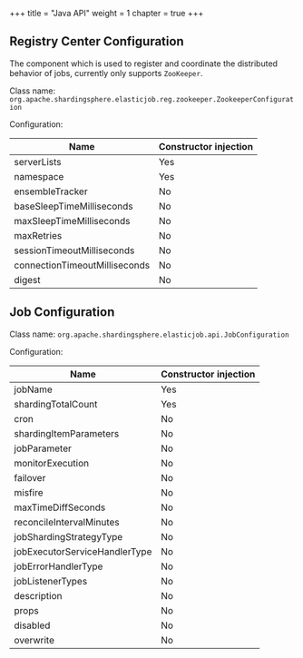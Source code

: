 +++
title = "Java API"
weight = 1
chapter = true
+++

## Registry Center Configuration

The component which is used to register and coordinate the distributed behavior of jobs, currently only supports `ZooKeeper`.

Class name: `org.apache.shardingsphere.elasticjob.reg.zookeeper.ZookeeperConfiguration`

Configuration: 

| Name                          | Constructor injection |
| ----------------------------- |:--------------------- |
| serverLists                   | Yes                   |
| namespace                     | Yes                   |
| ensembleTracker               | No                    |
| baseSleepTimeMilliseconds     | No                    |
| maxSleepTimeMilliseconds      | No                    |
| maxRetries                    | No                    |
| sessionTimeoutMilliseconds    | No                    |
| connectionTimeoutMilliseconds | No                    |
| digest                        | No                    |

## Job Configuration

Class name: `org.apache.shardingsphere.elasticjob.api.JobConfiguration`

Configuration: 

| Name                          | Constructor injection |
| ----------------------------- |:--------------------- |
| jobName                       | Yes                   |
| shardingTotalCount            | Yes                   |
| cron                          | No                    |
| shardingItemParameters        | No                    |
| jobParameter                  | No                    |
| monitorExecution              | No                    |
| failover                      | No                    |
| misfire                       | No                    |
| maxTimeDiffSeconds            | No                    |
| reconcileIntervalMinutes      | No                    |
| jobShardingStrategyType       | No                    |
| jobExecutorServiceHandlerType | No                    |
| jobErrorHandlerType           | No                    |
| jobListenerTypes              | No                    |
| description                   | No                    |
| props                         | No                    |
| disabled                      | No                    |
| overwrite                     | No                    |
